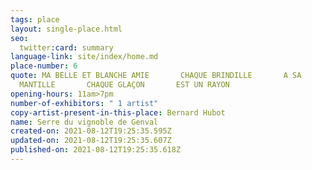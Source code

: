 ```yaml
---
tags: place
layout: single-place.html
seo:
  twitter:card: summary
language-link: site/index/home.md
place-number: 6
quote: MA BELLE ET BLANCHE AMIE       CHAQUE BRINDILLE       A SA
  MANTILLE       CHAQUE GLAÇON       EST UN RAYON
opening-hours: 11am>7pm
number-of-exhibitors: " 1 artist"
copy-artist-present-in-this-place: Bernard Hubot
name: Serre du vignoble de Genval
created-on: 2021-08-12T19:25:35.595Z
updated-on: 2021-08-12T19:25:35.607Z
published-on: 2021-08-12T19:25:35.618Z
---
```

